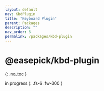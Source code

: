 ```yaml
---
layout: default
nav: KbdPlugin
title: "Keyboard Plugin"
parent: Packages
description: ""
nav_order: 5
permalink: /packages/kbd-plugin
---
```


# @easepick/kbd-plugin
{: .no_toc }

in progress
{: .fs-6 .fw-300 }
